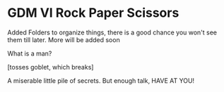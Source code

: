 # GDM VI Rock Paper Scissors

Added Folders to organize things, there is a good chance you won't see them till later. More will be added soon

 What is a man?

[tosses goblet, which breaks] 

A miserable little pile of secrets. But enough talk, HAVE AT YOU!
 
